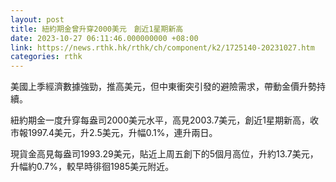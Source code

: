 ```yaml
---
layout: post
title: 紐約期金曾升穿2000美元　創近1星期新高
date: 2023-10-27 06:11:46.000000000 +08:00
link: https://news.rthk.hk/rthk/ch/component/k2/1725140-20231027.htm
categories: rthk
---
```


美國上季經濟數據強勁，推高美元，但中東衝突引發的避險需求，帶動金價升勢持續。

紐約期金一度升穿每盎司2000美元水平，高見2003.7美元，創近1星期新高，收市報1997.4美元，升2.5美元，升幅0.1%，連升兩日。

現貨金高見每盎司1993.29美元，貼近上周五創下的5個月高位，升約13.7美元，升幅約0.7%，較早時徘徊1985美元附近。
